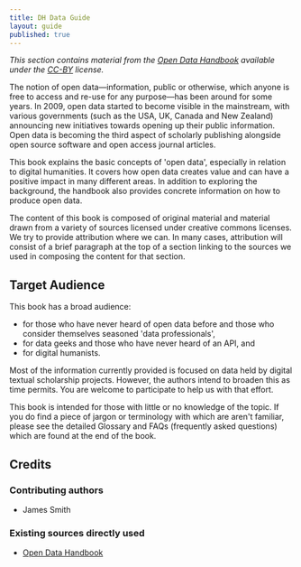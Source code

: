 ```yaml
---
title: DH Data Guide
layout: guide
published: true
---
```


_This section contains material from the
[Open Data Handbook](http://opendatahandbook.org/) available under the
[CC-BY](http://creativecommons.org/licenses/by/3.0/) license._

The notion of open data&mdash;information, public or otherwise, which anyone
is free to access and re-use for any purpose&mdash;has been around for some
years. In 2009, open data started to become visible in the mainstream, with
various governments (such as the USA, UK, Canada and New Zealand) announcing
new initiatives towards opening up their public information. Open data is
becoming the third aspect of scholarly publishing alongside open source
software and open access journal articles.

This book explains the basic concepts of 'open data', especially in relation
to digital humanities. It covers how open data creates value and can have a
positive impact in many different areas. In addition to exploring the
background, the handbook also provides concrete information on how to produce
open data.

The content of this book is composed of original material and material drawn
from a variety of sources licensed under creative commons licenses. We try to
provide attribution where we can. In many cases, attribution will consist of a
brief paragraph at the top of a section linking to the sources we used in
composing the content for that section.

## Target Audience

This book has a broad audience:

- for those who have never heard of open data before and those who consider themselves seasoned 'data professionals',
- for data geeks and those who have never heard of an API, and
- for digital humanists.

Most of the information currently provided is focused on data held by digital
textual scholarship projects. However, the authors intend to broaden this as
time permits. You are welcome to participate to help us with that effort.

This book is intended for those with little or no knowledge of the topic. If
you do find a piece of jargon or terminology with which are aren't familiar,
please see the detailed Glossary and FAQs (frequently asked questions) which
are found at the end of the book.

## Credits

### Contributing authors

- James Smith

### Existing sources directly used

- [Open Data Handbook](http://opendatahandbook.org/)
